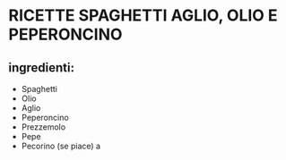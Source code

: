 # RICETTE SPAGHETTI AGLIO, OLIO E PEPERONCINO
## ingredienti:
* Spaghetti
* Olio
* Aglio
* Peperoncino
* Prezzemolo
* Pepe
* Pecorino (se piace)
a
